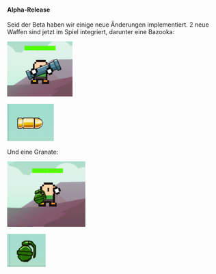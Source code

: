 #### Alpha-Release

Seid der Beta haben wir einige neue Änderungen implementiert.
2 neue Waffen sind jetzt im Spiel integriert, darunter eine Bazooka:

![](./images/BazookaHuman.PNG)

![](./images/BazookaBullet1.PNG)

Und eine Granate:

![](./images/GrenadeHuman.PNG)

![](./images/Grenade1.PNG)
